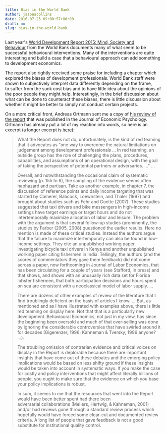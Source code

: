 ```yaml
---
title: Bias in the World Bank
author: jasonacollins
date: 2016-07-25 09:00:57+00:00
draft: no
slug: bias-in-the-world-bank
---
```


Last year's [World Development Report 2015: Mind, Society and Behaviour](http://elibrary.worldbank.org/doi/book/10.1596/978-1-4648-0342-0) from the World Bank documents many of what seem to be successful behavioural interventions. Many of the interventions are quite interesting and build a case that a behavioural approach can add something to development economics.

The report also rightly received some praise for including a chapter which explored the biases of development professionals. World Bank staff were shown to subjectively interpret data differently depending on the frame, to suffer from the sunk cost bias and to have little idea about the opinions of the poor people they might help. Interestingly, in the brief discussion about what can be done to counteract these biases, there is little discussion about whether it might be better to simply not conduct certain projects.

On a more critical front, Andreas Ortmann sent me a copy of [his review of the report](http://www.sciencedirect.com/science/article/pii/S0167487015000446) that was published in the Journal of Economic Psychology. Ortmann has already put a lot of my reaction into words, so here is an excerpt (a longer excerpt is [here](http://economics.com.au/2015/04/13/many-cooks-spoil-the-broth-and-thats-just-for-starters-on-the-wdr-2015/)):

>What the Report does not do, unfortunately, is the kind of red teaming that it advocates as "one way to overcome the natural limitations on judgement among development professionals ... In red teaming, an outside group has the role of challenging the plans, procedures, capabilities, and assumptions of an operational design, with the goal of taking the perspective of potential partners or adversaries. ..." ...
>
>Overall, and notwithstanding the occasional claim of systematic reviewing (p. 155 fn 6), the sampling of the evidence seems often haphazard and partisan. Take as another example, in chapter 7, the discussion of reference points and daily income targeting that was started by Camerer, Babcock, Loewnstein, and Thaler (1997) and brought about studies such as Fehr and Goette (2007). These studies suggested that taxi drivers and bike messengers in high-income settings have target earnings or target hours and do not intertemporally maximize allocation of labor and leisure. The problem with the argument is that several follow-up studies (prominently, the studies by Farber (2005, 2008) questioned the earlier results. Here no mention is made of these critical studies. Instead the authors argue that the failure to maximize intertemporally can also be found in low-income settings. They cite an unpublished working paper investigating bicycle taxi drivers in Kenya and another unpublished working paper citing fishermen in India. Tellingly, the authors (and the scores of commentators they gave them feedback) did not come across a paper, now forthcoming in Journal of Labor Economics, that has been circulating for a couple of years (see Stafford, in press) and that shows, and shows with an unusually rich data set for Florida lobster fishermen, that both participation decisions and hours spent on sea are consistent with a neoclassical model of labor supply. ...
>
>There are dozens of other examples of review of the literature that I find troublingly deficient on the basis of articles I know. ... But, as mentioned and as I have illustrated with examples above, there is little red teaming on display here. Not that that is a particularly new development. Behavioural Economics, not just in my view, has since the beginning been oversold and much of that over-selling was done by ignoring the considerable controversies that have swirled around it for decades (Gigerenzer, 1996; Kahneman & Tversky, 1996 anyone? ...).
>
>The troubling omission of contrarian evidence and critical voices on display in the Report is deplorable because there are important insights that have come out of these debates and the emerging policy implications would be based on less shifty ground if these insights would be taken into account in systematic ways. If you make the case for costly and policy interventions that might affect literally billions of people, you ought to make sure that the evidence on which you base your policy implications is robust.
>
>In sum, it seems to me that the resources that went into the Report would have been better spent had there been adversarial collaborations (Mellers, Hertwig, & Kahneman, 2001) and/or had reviews gone through a standard review process which hopefully would have forced some clear-cut and documented review criteria. A long list of people that gave feedback is not a good substitute for institutional quality control.</blockquote>
